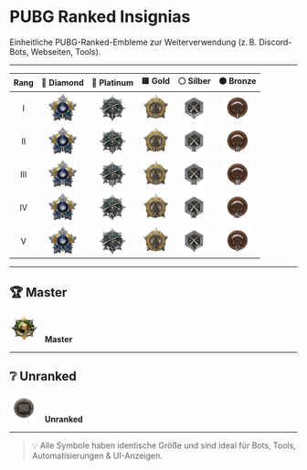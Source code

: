 # PUBG Ranked Insignias

Einheitliche PUBG-Ranked-Embleme zur Weiterverwendung (z. B. Discord-Bots, Webseiten, Tools).

---

| Rang | 💎 Diamond          | 🔷 Platinum         | 🟨 Gold             | ⚪ Silber           | 🟤 Bronze           |
|:----:|:-------------------:|:-------------------:|:-------------------:|:-------------------:|:-------------------:|
| I    | <img src="https://raw.githubusercontent.com/LeonHobelmann/pubg-ranked-insignias/main/Ranked_Logos_Fixed_Size_Diamond_1.png" width="50" /> | <img src="https://raw.githubusercontent.com/LeonHobelmann/pubg-ranked-insignias/main/Ranked_Logos_Fixed_Size_Platinum_1.png" width="50" /> | <img src="https://raw.githubusercontent.com/LeonHobelmann/pubg-ranked-insignias/main/Ranked_Logos_Fixed_Size_Gold_1.png" width="50" /> | <img src="https://raw.githubusercontent.com/LeonHobelmann/pubg-ranked-insignias/main/Ranked_Logos_Fixed_Size_Silver_1.png" width="50" /> | <img src="https://raw.githubusercontent.com/LeonHobelmann/pubg-ranked-insignias/main/Ranked_Logos_Fixed_Size_Bronze_1.png" width="50" /> |
| II   | <img src="https://raw.githubusercontent.com/LeonHobelmann/pubg-ranked-insignias/main/Ranked_Logos_Fixed_Size_Diamond_2.png" width="50" /> | <img src="https://raw.githubusercontent.com/LeonHobelmann/pubg-ranked-insignias/main/Ranked_Logos_Fixed_Size_Platinum_2.png" width="50" /> | <img src="https://raw.githubusercontent.com/LeonHobelmann/pubg-ranked-insignias/main/Ranked_Logos_Fixed_Size_Gold_2.png" width="50" /> | <img src="https://raw.githubusercontent.com/LeonHobelmann/pubg-ranked-insignias/main/Ranked_Logos_Fixed_Size_Silver_2.png" width="50" /> | <img src="https://raw.githubusercontent.com/LeonHobelmann/pubg-ranked-insignias/main/Ranked_Logos_Fixed_Size_Bronze_2.png" width="50" /> |
| III  | <img src="https://raw.githubusercontent.com/LeonHobelmann/pubg-ranked-insignias/main/Ranked_Logos_Fixed_Size_Diamond_3.png" width="50" /> | <img src="https://raw.githubusercontent.com/LeonHobelmann/pubg-ranked-insignias/main/Ranked_Logos_Fixed_Size_Platinum_3.png" width="50" /> | <img src="https://raw.githubusercontent.com/LeonHobelmann/pubg-ranked-insignias/main/Ranked_Logos_Fixed_Size_Gold_3.png" width="50" /> | <img src="https://raw.githubusercontent.com/LeonHobelmann/pubg-ranked-insignias/main/Ranked_Logos_Fixed_Size_Silver_3.png" width="50" /> | <img src="https://raw.githubusercontent.com/LeonHobelmann/pubg-ranked-insignias/main/Ranked_Logos_Fixed_Size_Bronze_3.png" width="50" /> |
| IV   | <img src="https://raw.githubusercontent.com/LeonHobelmann/pubg-ranked-insignias/main/Ranked_Logos_Fixed_Size_Diamond_4.png" width="50" /> | <img src="https://raw.githubusercontent.com/LeonHobelmann/pubg-ranked-insignias/main/Ranked_Logos_Fixed_Size_Platinum_4.png" width="50" /> | <img src="https://raw.githubusercontent.com/LeonHobelmann/pubg-ranked-insignias/main/Ranked_Logos_Fixed_Size_Gold_4.png" width="50" /> | <img src="https://raw.githubusercontent.com/LeonHobelmann/pubg-ranked-insignias/main/Ranked_Logos_Fixed_Size_Silver_4.png" width="50" /> | <img src="https://raw.githubusercontent.com/LeonHobelmann/pubg-ranked-insignias/main/Ranked_Logos_Fixed_Size_Bronze_4.png" width="50" /> |
| V    | <img src="https://raw.githubusercontent.com/LeonHobelmann/pubg-ranked-insignias/main/Ranked_Logos_Fixed_Size_Diamond_5.png" width="50" /> | <img src="https://raw.githubusercontent.com/LeonHobelmann/pubg-ranked-insignias/main/Ranked_Logos_Fixed_Size_Platinum_5.png" width="50" /> | <img src="https://raw.githubusercontent.com/LeonHobelmann/pubg-ranked-insignias/main/Ranked_Logos_Fixed_Size_Gold_5.png" width="50" /> | <img src="https://raw.githubusercontent.com/LeonHobelmann/pubg-ranked-insignias/main/Ranked_Logos_Fixed_Size_Silver_5.png" width="50" /> | <img src="https://raw.githubusercontent.com/LeonHobelmann/pubg-ranked-insignias/main/Ranked_Logos_Fixed_Size_Bronze_5.png" width="50" /> |

---

## 🏆 Master

<img src="https://raw.githubusercontent.com/LeonHobelmann/pubg-ranked-insignias/main/Ranked_Logos_Fixed_Size_Master.png" width="50" /> &nbsp; **Master**

---

## ❔ Unranked

<img src="https://raw.githubusercontent.com/LeonHobelmann/pubg-ranked-insignias/main/Ranked_Logos_Fixed_Size_Unranked.png" width="50" /> &nbsp; **Unranked**

---

> 💡 Alle Symbole haben identische Größe und sind ideal für Bots, Tools, Automatisierungen & UI-Anzeigen.
